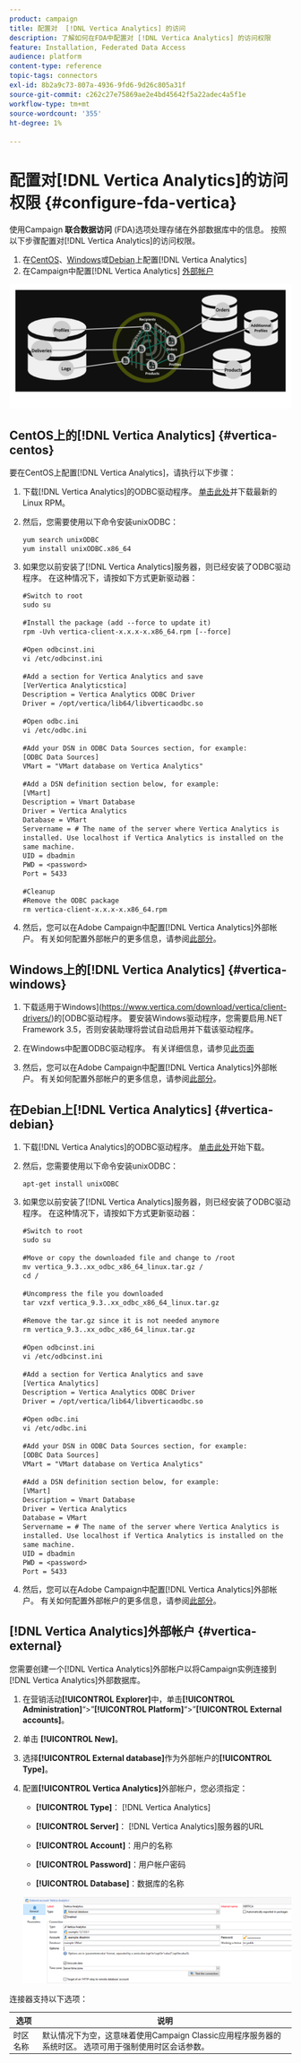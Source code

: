```yaml
---
product: campaign
title: 配置对  [!DNL Vertica Analytics] 的访问
description: 了解如何在FDA中配置对 [!DNL Vertica Analytics] 的访问权限
feature: Installation, Federated Data Access
audience: platform
content-type: reference
topic-tags: connectors
exl-id: 8b2a9c73-807a-4936-9fd6-9d26c805a31f
source-git-commit: c262c27e75869ae2e4bd45642f5a22adec4a5f1e
workflow-type: tm+mt
source-wordcount: '355'
ht-degree: 1%

---
```


# 配置对[!DNL Vertica Analytics]的访问权限 {#configure-fda-vertica}



使用Campaign **联合数据访问** (FDA)选项处理存储在外部数据库中的信息。 按照以下步骤配置对[!DNL Vertica Analytics]的访问权限。

1. 在[CentOS](#vertica-centos)、[Windows](#vertica-windows)或[Debian](#vertica-debian)上配置[!DNL Vertica Analytics]
1. 在Campaign中配置[!DNL Vertica Analytics] [外部帐户](#vertica-external)

![](assets/snowflake_3.png)

## CentOS上的[!DNL Vertica Analytics] {#vertica-centos}

要在CentOS上配置[!DNL Vertica Analytics]，请执行以下步骤：

1. 下载[!DNL Vertica Analytics]的ODBC驱动程序。 [单击此处](https://www.vertica.com/download/vertica/client-drivers/)并下载最新的Linux RPM。

1. 然后，您需要使用以下命令安装unixODBC：

   ```
   yum search unixODBC
   yum install unixODBC.x86_64
   ```

1. 如果您以前安装了[!DNL Vertica Analytics]服务器，则已经安装了ODBC驱动程序。 在这种情况下，请按如下方式更新驱动器：

   ```
   #Switch to root
   sudo su
   
   #Install the package (add --force to update it)
   rpm -Uvh vertica-client-x.x.x-x.x86_64.rpm [--force]
   
   #Open odbcinst.ini
   vi /etc/odbcinst.ini
   
   #Add a section for Vertica Analytics and save
   [VerVertica Analyticstica]
   Description = Vertica Analytics ODBC Driver
   Driver = /opt/vertica/lib64/libverticaodbc.so
   
   #Open odbc.ini
   vi /etc/odbc.ini
   
   #Add your DSN in ODBC Data Sources section, for example:
   [ODBC Data Sources]
   VMart = "VMart database on Vertica Analytics"
   
   #Add a DSN definition section below, for example:
   [VMart]
   Description = Vmart Database
   Driver = Vertica Analytics
   Database = VMart
   Servername = # The name of the server where Vertica Analytics is installed. Use localhost if Vertica Analytics is installed on the same machine.
   UID = dbadmin
   PWD = <password>
   Port = 5433
   
   #Cleanup
   #Remove the ODBC package
   rm vertica-client-x.x.x-x.x86_64.rpm
   ```

1. 然后，您可以在Adobe Campaign中配置[!DNL Vertica Analytics]外部帐户。 有关如何配置外部帐户的更多信息，请参阅[此部分](#vertica-external)。

## Windows上的[!DNL Vertica Analytics] {#vertica-windows}

1. 下载适用于Windows](https://www.vertica.com/download/vertica/client-drivers/)的[ODBC驱动程序。 要安装Windows驱动程序，您需要启用.NET Framework 3.5，否则安装助理将尝试自动启用并下载该驱动程序。

1. 在Windows中配置ODBC驱动程序。 有关详细信息，请参见[此页面](https://www.vertica.com/docs/9.2.x/HTML/Content/Authoring/ConnectingToVertica/ClientODBC/SettingUpADSN.htm)

1. 然后，您可以在Adobe Campaign中配置[!DNL Vertica Analytics]外部帐户。 有关如何配置外部帐户的更多信息，请参阅[此部分](#vertical-external)。

## 在Debian上[!DNL Vertica Analytics] {#vertica-debian}

1. 下载[!DNL Vertica Analytics]的ODBC驱动程序。 [单击此处](https://sfc-repo.snowflakecomputing.com/odbc/linux/latest/index.html)开始下载。

1. 然后，您需要使用以下命令安装unixODBC：

   ```
   apt-get install unixODBC
   ```

1. 如果您以前安装了[!DNL Vertica Analytics]服务器，则已经安装了ODBC驱动程序。 在这种情况下，请按如下方式更新驱动器：

   ```
   #Switch to root
   sudo su
   
   #Move or copy the downloaded file and change to /root
   mv vertica_9.3..xx_odbc_x86_64_linux.tar.gz /
   cd /
   
   #Uncompress the file you downloaded
   tar vzxf vertica_9.3..xx_odbc_x86_64_linux.tar.gz
   
   #Remove the tar.gz since it is not needed anymore
   rm vertica_9.3..xx_odbc_x86_64_linux.tar.gz
   
   #Open odbcinst.ini
   vi /etc/odbcinst.ini
   
   #Add a section for Vertica Analytics and save
   [Vertica Analytics]
   Description = Vertica Analytics ODBC Driver
   Driver = /opt/vertica/lib64/libverticaodbc.so
   
   #Open odbc.ini
   vi /etc/odbc.ini
   
   #Add your DSN in ODBC Data Sources section, for example:
   [ODBC Data Sources]
   VMart = "VMart database on Vertica Analytics"
   
   #Add a DSN definition section below, for example:
   [VMart]
   Description = Vmart Database
   Driver = Vertica Analytics
   Database = VMart
   Servername = # The name of the server where Vertica Analytics is installed. Use localhost if Vertica Analytics is installed on the same machine.
   UID = dbadmin
   PWD = <password>
   Port = 5433
   ```

1. 然后，您可以在Adobe Campaign中配置[!DNL Vertica Analytics]外部帐户。 有关如何配置外部帐户的更多信息，请参阅[此部分](#vertica-external)。

## [!DNL Vertica Analytics]外部帐户 {#vertica-external}

您需要创建一个[!DNL Vertica Analytics]外部帐户以将Campaign实例连接到[!DNL Vertica Analytics]外部数据库。

1. 在营销活动&#x200B;**[!UICONTROL Explorer]**&#x200B;中，单击&#x200B;**[!UICONTROL Administration]**“>”**[!UICONTROL Platform]**“>”**[!UICONTROL External accounts]**。

1. 单击 **[!UICONTROL New]**。

1. 选择&#x200B;**[!UICONTROL External database]**&#x200B;作为外部帐户的&#x200B;**[!UICONTROL Type]**。

1. 配置&#x200B;**[!UICONTROL Vertica Analytics]**&#x200B;外部帐户，您必须指定：

   * **[!UICONTROL Type]**： [!DNL Vertica Analytics]

   * **[!UICONTROL Server]**： [!DNL Vertica Analytics]服务器的URL

   * **[!UICONTROL Account]**：用户的名称

   * **[!UICONTROL Password]**：用户帐户密码

   * **[!UICONTROL Database]**：数据库的名称

   ![](assets/vertica.png)

连接器支持以下选项：

| 选项 | 说明 |
|---|---|
| 时区名称 | 默认情况下为空，这意味着使用Campaign Classic应用程序服务器的系统时区。 选项可用于强制使用时区会话参数。 |

